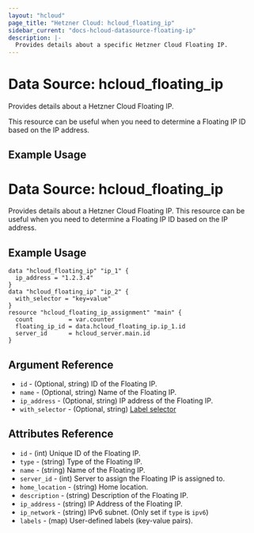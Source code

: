```yaml
---
layout: "hcloud"
page_title: "Hetzner Cloud: hcloud_floating_ip"
sidebar_current: "docs-hcloud-datasource-floating-ip"
description: |-
  Provides details about a specific Hetzner Cloud Floating IP.
---
```


# Data Source: hcloud_floating_ip

Provides details about a Hetzner Cloud Floating IP.

This resource can be useful when you need to determine a Floating IP ID based on the IP address.

## Example Usage

# Data Source: hcloud_floating_ip
Provides details about a Hetzner Cloud Floating IP.
This resource can be useful when you need to determine a Floating IP ID based on the IP address.

## Example Usage
```hcl
data "hcloud_floating_ip" "ip_1" {
  ip_address = "1.2.3.4"
}
data "hcloud_floating_ip" "ip_2" {
  with_selector = "key=value"
}
resource "hcloud_floating_ip_assignment" "main" {
  count          = var.counter
  floating_ip_id = data.hcloud_floating_ip.ip_1.id
  server_id      = hcloud_server.main.id
}
```
## Argument Reference
- `id` - (Optional, string) ID of the Floating IP.
- `name` - (Optional, string) Name of the Floating IP.
- `ip_address` - (Optional, string) IP address of the Floating IP.
- `with_selector` - (Optional, string) [Label selector](https://docs.hetzner.cloud/#overview-label-selector)

## Attributes Reference
- `id` - (int) Unique ID of the Floating IP.
- `type` - (string) Type of the Floating IP.
- `name` - (string) Name of the Floating IP.
- `server_id` - (int) Server to assign the Floating IP is assigned to.
- `home_location` - (string) Home location.
- `description` - (string) Description of the Floating IP.
- `ip_address` - (string) IP Address of the Floating IP.
- `ip_network` - (string) IPv6 subnet. (Only set if `type` is `ipv6`)
- `labels` - (map) User-defined labels (key-value pairs).
